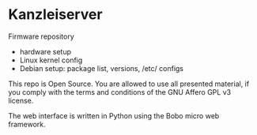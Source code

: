 Kanzleiserver
=============

Firmware repository

* hardware setup
* Linux kernel config
* Debian setup: package list, versions, /etc/ configs

This repo is Open Source.
You are allowed to use all presented material,
if you comply with the terms and conditions of the GNU Affero GPL v3 license.

The web interface is written in Python using the Bobo micro web framework.
